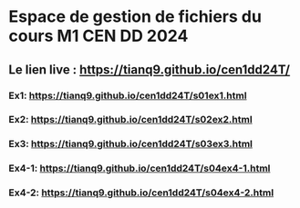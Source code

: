 # Espace de gestion de fichiers du cours M1 CEN DD 2024

## Le lien live : https://tianq9.github.io/cen1dd24T/

### Ex1:   https://tianq9.github.io/cen1dd24T/s01ex1.html
### Ex2:   https://tianq9.github.io/cen1dd24T/s02ex2.html
### Ex3:   https://tianq9.github.io/cen1dd24T/s03ex3.html
### Ex4-1:   https://tianq9.github.io/cen1dd24T/s04ex4-1.html
### Ex4-2:   https://tianq9.github.io/cen1dd24T/s04ex4-2.html


